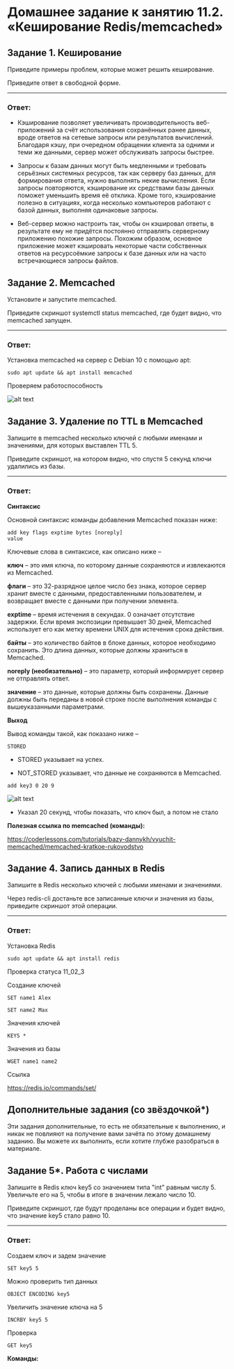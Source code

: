 # Домашнее задание к занятию 11.2. «Кеширование Redis/memcached»

## Задание 1. Кеширование
Приведите примеры проблем, которые может решить кеширование.

Приведите ответ в свободной форме.

____

### Ответ:
* Кэширование позволяет увеличивать производительность веб-приложений за счёт использования сохранённых ранее данных, вроде ответов на сетевые запросы или результатов вычислений. Благодаря кэшу, при очередном обращении клиента за одними и теми же данными, сервер может обслуживать запросы быстрее.

* Запросы к базам данных могут быть медленными и требовать серьёзных системных ресурсов, так как серверу баз данных, для формирования ответа, нужно выполнять некие вычисления. Если запросы повторяются, кэширование их средствами базы данных поможет уменьшить время её отклика. Кроме того, кэширование полезно в ситуациях, когда несколько компьютеров работают с базой данных, выполняя одинаковые запросы.

* Веб-сервер можно настроить так, чтобы он кэшировал ответы, в результате ему не придётся постоянно отправлять серверному приложению похожие запросы. Похожим образом, основное приложение может кэшировать некоторые части собственных ответов на ресурсоёмкие запросы к базе данных или на часто встречающиеся запросы файлов.
## Задание 2. Memcached
Установите и запустите memcached.

Приведите скриншот systemctl status memcached, где будет видно, что memcached запущен.
____

### Ответ:

Установка memcached на сервер с Debian 10 с помощью apt:
```
sudo apt update && apt install memcached
```
Проверяем работоспособность

![alt text](https://github.com/filipp761/Netology-sdb-homewoks/blob/main/img/11_02_1.png)

## Задание 3. Удаление по TTL в Memcached
Запишите в memcached несколько ключей с любыми именами и значениями, для которых выставлен TTL 5.

Приведите скриншот, на котором видно, что спустя 5 секунд ключи удалились из базы.
____

### Ответ:

**Синтаксис**

Основной синтаксис команды добавления Memcached показан ниже:
```
add key flags exptime bytes [noreply]
value
```
Ключевые слова в синтаксисе, как описано ниже –

**ключ** – это имя ключа, по которому данные сохраняются и извлекаются из Memcached.

**флаги** – это 32-разрядное целое число без знака, которое сервер хранит вместе с данными, предоставленными пользователем, и возвращает вместе с данными при получении элемента.

**exptime** – время истечения в секундах. 0 означает отсутствие задержки. Если время экспозиции превышает 30 дней, Memcached использует его как метку времени UNIX для истечения срока действия.

**байты** – это количество байтов в блоке данных, которое необходимо сохранить. Это длина данных, которые должны храниться в Memcached.

**noreply (необязательно)** – это параметр, который информирует сервер не отправлять ответ.

**значение** – это данные, которые должны быть сохранены. Данные должны быть переданы в новой строке после выполнения команды с вышеуказанными параметрами.

**Выход**

Вывод команды такой, как показано ниже –
```
STORED
```
* STORED указывает на успех.

* NOT_STORED указывает, что данные не сохраняются в Memcached.

```
add key3 0 20 9
```
![alt text](https://github.com/filipp761/Netology-sdb-homewoks/blob/main/img/11_02_2.png)

* Указал 20 секунд, чтобы показать, что ключ был, а потом не стало

**Полезная ссылка по memcached (команды):**

https://coderlessons.com/tutorials/bazy-dannykh/vyuchit-memcached/memcached-kratkoe-rukovodstvo

## Задание 4. Запись данных в Redis
Запишите в Redis несколько ключей с любыми именами и значениями.

Через redis-cli достаньте все записанные ключи и значения из базы, приведите скриншот этой операции.
____

### Ответ:

Установка Redis
```
sudo apt update && apt install redis
```

Проверка статуса
11_02_3

Создание ключей
```
SET name1 Alex
```
```
SET name2 Max
```
Значения ключей
```
KEYS *
```
Значения из базы
```
WGET name1 name2
```
Ссылка

https://redis.io/commands/set/

## Дополнительные задания (со звёздочкой*)
Эти задания дополнительные, то есть не обязательные к выполнению, и никак не повлияют на получение вами зачёта по этому домашнему заданию. Вы можете их выполнить, если хотите глубже разобраться в материале.

## Задание 5*. Работа с числами
Запишите в Redis ключ key5 со значением типа "int" равным числу 5. Увеличьте его на 5, чтобы в итоге в значении лежало число 10.

Приведите скриншот, где будут проделаны все операции и будет видно, что значение key5 стало равно 10.
____

### Ответ:

Создаем ключ и задем значение 
```
SET key5 5
```
Можно проверить тип данных
```
OBJECT ENCODING key5
```
Увеличить значение ключа на 5
```
INCRBY key5 5
```
Проверка
```
GET key5
```

**Команды:**

